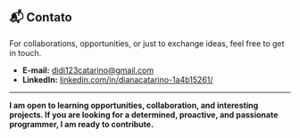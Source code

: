 ## 📬 Contato

For collaborations, opportunities, or just to exchange ideas, feel free to get in touch.

- **E-mail:** [didi123catarino@gmail.com](mailto:didi123catarino@gmail.com)
- **LinkedIn:** [linkedin.com/in/dianacatarino-1a4b15261/](https://www.linkedin.com/in/dianacatarino-1a4b15261/)

---

**I am open to learning opportunities, collaboration, and interesting projects. If you are looking for a determined, proactive, and passionate programmer, I am ready to contribute.**